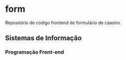 # form
Repositório de código frontend de formulário de caastro.
<h2>Sistemas de Informação</h2>
<h3>Programação Front-end</h3>
